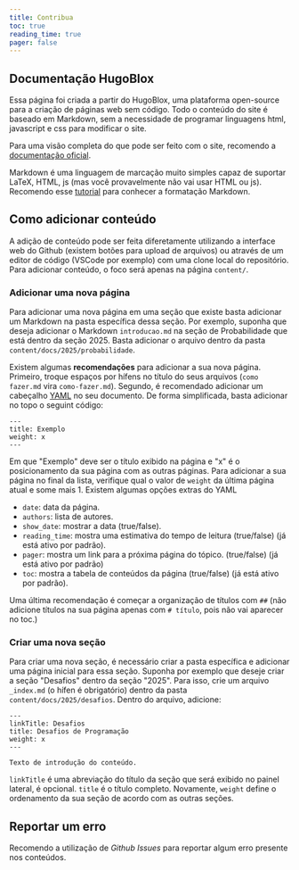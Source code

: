 ```yaml
---
title: Contribua
toc: true
reading_time: true
pager: false
---
```


## Documentação HugoBlox

Essa página foi criada a partir do HugoBlox, uma plataforma open-source para a criação de páginas web sem código. Todo o conteúdo do site é baseado em Markdown, sem a necessidade de programar linguagens html, javascript e css para modificar o site.

Para uma visão completa do que pode ser feito com o site, recomendo a [documentação oficial](https://docs.hugoblox.com/). 

Markdown é uma linguagem de marcação muito simples capaz de suportar LaTeX, HTML, js (mas você provavelmente não vai usar HTML ou js). Recomendo esse [tutorial](https://docs.hugoblox.com/reference/Markdown/) para conhecer a formatação Markdown.


## Como adicionar conteúdo

A adição de conteúdo pode ser feita diferetamente utilizando a interface web do Github (existem botões para upload de arquivos) ou através de um editor de código (VSCode por exemplo) com uma clone local do repositório. Para adicionar conteúdo, o foco será apenas na página `content/`.

### Adicionar uma nova página

Para adicionar uma nova página em uma seção que existe basta adicionar um Markdown na pasta específica dessa seção. Por exemplo, suponha que deseja adicionar o Markdown `introducao.md` na seção de Probabilidade que está dentro da seção 2025. Basta adicionar o arquivo dentro da pasta `content/docs/2025/probabilidade`.

Existem algumas **recomendações** para adicionar a sua nova página. Primeiro, troque espaços por hífens no título do seus arquivos (`como fazer.md` vira `como-fazer.md`). Segundo, é recomendado adicionar um cabeçalho [YAML](https://learnxinyminutes.com/yaml/) no seu documento. De forma simplificada, basta adicionar no topo o seguint código:

```
---
title: Exemplo
weight: x
---
```

Em que "Exemplo" deve ser o título exibido na página e "x" é o posicionamento da sua página com as outras páginas. Para adicionar a sua página no final da lista, verifique qual o valor de `weight` da última página atual e some mais 1. Existem algumas opções extras do YAML

- `date`: data da página.
- `authors`: lista de autores.
- `show_date`: mostrar a data (true/false).
- `reading_time`: mostra uma estimativa do tempo de leitura (true/false) (já está ativo por padrão).
- `pager`: mostra um link para a próxima página do tópico. (true/false) (já está ativo por padrão)
- `toc`: mostra a tabela de conteúdos da página (true/false) (já está ativo por padrão).

Uma última recomendação é começar a organização de títulos com `##` (não adicione títulos na sua página apenas com `# título`, pois não vai aparecer no toc.)

### Criar uma nova seção

Para criar uma nova seção, é necessário criar a pasta específica e adicionar uma página inicial para essa seção. Suponha por exemplo que deseje criar a seção "Desafios" dentro da seção "2025". Para isso, crie um arquivo `_index.md` (o hífen é obrigatório) dentro da pasta `content/docs/2025/desafios`. Dentro do arquivo, adicione:

```
---
linkTitle: Desafios
title: Desafios de Programação
weight: x
---

Texto de introdução do conteúdo.
```

`linkTitle` é uma abreviação do título da seção que será exibido no painel lateral, é opcional. `title` é o título completo. Novamente, `weight` define o ordenamento da sua seção de acordo com as outras seções.



## Reportar um erro

Recomendo a utilização de _Github Issues_ para reportar algum erro presente nos conteúdos.



